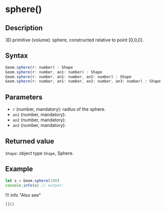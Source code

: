 # sphere()

## Description
3D primitive (volume): sphere, constructed relative to point [0,0,0].

## Syntax
```javascript
Geom.sphere(r: number) : Shape
Geom.sphere(r: number, an1: number) : Shape
Geom.sphere(r: number, an1: number, an2: number) : Shape
Geom.sphere(r: number, an1: number, an2: number, an3: number) : Shape
```

## Parameters
- `r` (number, mandatory): radius of the sphere.
- `an1` (number, mandatory):
- `an2` (number, mandatory):
- `an3` (number, mandatory):

## Returned value
`Shape`: object type `Shape`, Sphere.

## Example
```javascript linenums="1"
let s = Geom.sphere(100)
console.info(s) // output:
```

!!! info "Also see"

    []()